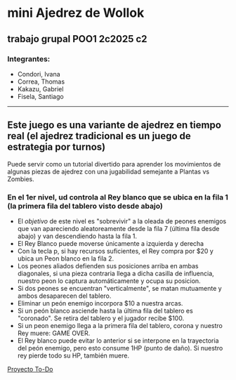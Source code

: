 # mini Ajedrez de Wollok

## trabajo grupal POO1 2c2025 c2

### Integrantes:
* Condori, Ivana
* Correa, Thomas
* Kakazu, Gabriel
* Fisela, Santiago
---

## Este juego es una variante de ajedrez en tiempo real (el ajedrez tradicional es un juego de estrategia por turnos)
Puede servir como un tutorial divertido para aprender los movimientos de algunas piezas de ajedrez con una jugabilidad semejante a Plantas vs Zombies.

### En el 1er nivel, ud controla al Rey blanco que se ubica en la fila 1 (la primera fila del tablero visto desde abajo)

+ El *objetivo* de este nivel es "sobrevivir" a la oleada de peones enemigos que van apareciendo aleatoreamente desde la fila 7 (última fila desde abajo) y van descendiendo hasta la fila 1.
+ El Rey Blanco puede moverse únicamente a izquierda y derecha
+ Con la tecla p, si hay recursos suficientes, el Rey compra por $20 y ubica un Peon blanco en la fila 2.
+ Los peones aliados defienden sus posiciones arriba en ambas diagonales, si una pieza contraria llega a dicha casilla de influencia, nuestro peon lo captura automáticamente y ocupa su posicion. 
+ Si dos peones se encuentran "verticalmente", se matan mutuamente y ambos desaparecen del tablero.
+ Eliminar un peón enemigo incorpora $10 a nuestra arcas.
+ Si un peón blanco asciende hasta la última fila del tablero es "coronado". Se retira del tablero y el jugador recibe $100.
+ Si un peon enemigo llega a la primera fila del tablero, corona y nuestro Rey muere: GAME OVER.
+ El Rey blanco puede evitar lo anterior si se interpone en la trayectoria del peón enemigo, pero esto consume 1HP (punto de daño). Si nuestro rey pierde todo su HP, también muere.


[Proyecto To-Do](https://github.com/orgs/obj1unq/projects/3/views/1)


